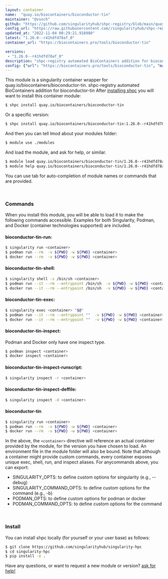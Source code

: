 ```yaml
---
layout: container
name:  "quay.io/biocontainers/bioconductor-tin"
maintainer: "@vsoch"
github: "https://github.com/singularityhub/shpc-registry/blob/main/quay.io/biocontainers/bioconductor-tin/container.yaml"
config_url: "https://raw.githubusercontent.com//singularityhub/shpc-registry/main/quay.io/biocontainers/bioconductor-tin/container.yaml"
updated_at: "2022-11-04 00:29:21.918980"
latest: "1.26.0--r41hdfd78af_0"
container_url: "https://biocontainers.pro/tools/bioconductor-tin"

versions:
 - "1.26.0--r41hdfd78af_0"
description: "shpc-registry automated BioContainers addition for bioconductor-tin"
config: {"url": "https://biocontainers.pro/tools/bioconductor-tin", "maintainer": "@vsoch", "description": "shpc-registry automated BioContainers addition for bioconductor-tin", "latest": {"1.26.0--r41hdfd78af_0": "sha256:393801e4db14f74080e4486773762464d2af1e4e891ffb8a0009044a25851398"}, "tags": {"1.26.0--r41hdfd78af_0": "sha256:393801e4db14f74080e4486773762464d2af1e4e891ffb8a0009044a25851398"}, "docker": "quay.io/biocontainers/bioconductor-tin"}
---
```


This module is a singularity container wrapper for quay.io/biocontainers/bioconductor-tin.
shpc-registry automated BioContainers addition for bioconductor-tin
After [installing shpc](#install) you will want to install this container module:


```bash
$ shpc install quay.io/biocontainers/bioconductor-tin
```

Or a specific version:

```bash
$ shpc install quay.io/biocontainers/bioconductor-tin:1.26.0--r41hdfd78af_0
```

And then you can tell lmod about your modules folder:

```bash
$ module use ./modules
```

And load the module, and ask for help, or similar.

```bash
$ module load quay.io/biocontainers/bioconductor-tin/1.26.0--r41hdfd78af_0
$ module help quay.io/biocontainers/bioconductor-tin/1.26.0--r41hdfd78af_0
```

You can use tab for auto-completion of module names or commands that are provided.

<br>

### Commands

When you install this module, you will be able to load it to make the following commands accessible.
Examples for both Singularity, Podman, and Docker (container technologies supported) are included.

#### bioconductor-tin-run:

```bash
$ singularity run <container>
$ podman run --rm  -v ${PWD} -w ${PWD} <container>
$ docker run --rm  -v ${PWD} -w ${PWD} <container>
```

#### bioconductor-tin-shell:

```bash
$ singularity shell -s /bin/sh <container>
$ podman run --it --rm --entrypoint /bin/sh  -v ${PWD} -w ${PWD} <container>
$ docker run --it --rm --entrypoint /bin/sh  -v ${PWD} -w ${PWD} <container>
```

#### bioconductor-tin-exec:

```bash
$ singularity exec <container> "$@"
$ podman run --it --rm --entrypoint ""  -v ${PWD} -w ${PWD} <container> "$@"
$ docker run --it --rm --entrypoint ""  -v ${PWD} -w ${PWD} <container> "$@"
```

#### bioconductor-tin-inspect:

Podman and Docker only have one inspect type.

```bash
$ podman inspect <container>
$ docker inspect <container>
```

#### bioconductor-tin-inspect-runscript:

```bash
$ singularity inspect -r <container>
```

#### bioconductor-tin-inspect-deffile:

```bash
$ singularity inspect -d <container>
```



#### bioconductor-tin

```bash
$ singularity run <container>
$ podman run --rm  -v ${PWD} -w ${PWD} <container>
$ docker run --rm  -v ${PWD} -w ${PWD} <container>
```


In the above, the `<container>` directive will reference an actual container provided
by the module, for the version you have chosen to load. An environment file in the
module folder will also be bound. Note that although a container
might provide custom commands, every container exposes unique exec, shell, run, and
inspect aliases. For anycommands above, you can export:

 - SINGULARITY_OPTS: to define custom options for singularity (e.g., --debug)
 - SINGULARITY_COMMAND_OPTS: to define custom options for the command (e.g., -b)
 - PODMAN_OPTS: to define custom options for podman or docker
 - PODMAN_COMMAND_OPTS: to define custom options for the command

<br>

### Install

You can install shpc locally (for yourself or your user base) as follows:

```bash
$ git clone https://github.com/singularityhub/singularity-hpc
$ cd singularity-hpc
$ pip install -e .
```

Have any questions, or want to request a new module or version? [ask for help!](https://github.com/singularityhub/singularity-hpc/issues)